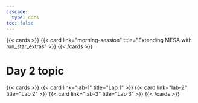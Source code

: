 ```yaml
---
cascade:
  type: docs
toc: false
---
```


{{< cards >}}
 {{< card link="morning-session" title="Extending MESA with run_star_extras" >}}
{{< /cards >}}

# Day 2 topic
{{< cards >}}
 {{< card link="lab-1" title="Lab 1" >}}
 {{< card link="lab-2" title="Lab 2" >}}
 {{< card link="lab-3" title="Lab 3" >}}
{{< /cards >}}
